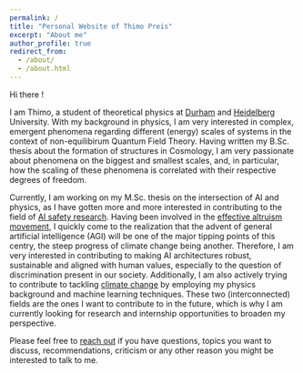 ```yaml
---
permalink: /
title: "Personal Website of Thimo Preis"
excerpt: "About me"
author_profile: true
redirect_from: 
  - /about/
  - /about.html
---
```



Hi there !

I am Thimo, a student of theoretical physics at [Durham](https://www.ippp.dur.ac.uk/) and [Heidelberg](https://www.thphys.uni-heidelberg.de/) University. With my background in physics, I am 
very interested in complex, emergent phenomena regarding different (energy) scales of systems in the context of non-equilibirum Quantum Field Theory. Having written my B.Sc. thesis about the formation of
structures in Cosmology, I am very passionate about phenomena on the biggest and smallest scales, and, in particular, how the scaling of these phenomena is correlated with their respective degrees of freedom. 

Currently, I am working on my M.Sc. thesis on the intersection of AI and physics, as I have gotten more and more interested in contributing to the field of [AI safety research](https://www.alignmentforum.org/posts/HBxe6wdjxK239zajf/what-failure-looks-like).
Having been involved in the [effective altruism movement](https://www.effectivealtruism.org/articles/introduction-to-effective-altruism/), I quickly come to the realization that the advent of general artificial intelligence (AGI) will be one of the major tipping points of this centry, the steep progress of climate change being another. Therefore, I am very interested in contributing to making AI architectures robust, sustainable and aligned with human values, especially to the question of discrimination present in our society. Additionally, I am also actively trying to contribute to tackling [climate change](https://www.climatechange.ai/) by employing my physics background and machine learning techniques.
These two (interconnected) fields are the ones I want to contribute to in the future, which is why I am currently looking for research and internship opportunities to broaden my perspective.

Please feel free to [reach out](mailto:preis@stud.uni-heidelberg.de) if you have questions, topics you want to discuss, recommendations, criticism or any other reason you might be interested to talk to me.



